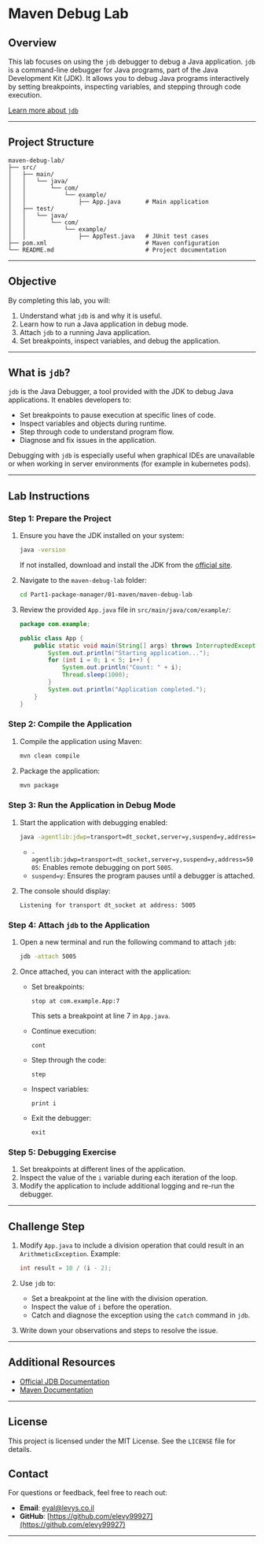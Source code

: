 
# Maven Debug Lab

## Overview

This lab focuses on using the `jdb` debugger to debug a Java application. `jdb` is a command-line debugger for Java programs, part of the Java Development Kit (JDK). It allows you to debug Java programs interactively by setting breakpoints, inspecting variables, and stepping through code execution.

[Learn more about `jdb`](https://docs.oracle.com/en/java/javase/11/tools/jdb.html)

---
## **Project Structure**
```
maven-debug-lab/
├── src/
│   ├── main/
│   │   └── java/
│   │       └── com/
│   │           └── example/
│   │               ├── App.java       # Main application
│   ├── test/
│   │   └── java/
│   │       └── com/
│   │           └── example/
│   │               ├── AppTest.java   # JUnit test cases
├── pom.xml                            # Maven configuration
└── README.md                          # Project documentation
```
---
## Objective

By completing this lab, you will:

1. Understand what `jdb` is and why it is useful.
2. Learn how to run a Java application in debug mode.
3. Attach `jdb` to a running Java application.
4. Set breakpoints, inspect variables, and debug the application.

---

## What is `jdb`?

`jdb` is the Java Debugger, a tool provided with the JDK to debug Java applications. It enables developers to:

- Set breakpoints to pause execution at specific lines of code.
- Inspect variables and objects during runtime.
- Step through code to understand program flow.
- Diagnose and fix issues in the application.

Debugging with `jdb` is especially useful when graphical IDEs are unavailable or when working in server environments (for example in kubernetes pods).

---

## Lab Instructions

### Step 1: Prepare the Project

1. Ensure you have the JDK installed on your system:
   ```bash
   java -version
   ```
   If not installed, download and install the JDK from the [official site](https://www.oracle.com/java/technologies/javase-downloads.html).

2. Navigate to the `maven-debug-lab` folder:
   ```bash
   cd Part1-package-manager/01-maven/maven-debug-lab
   ```

3. Review the provided `App.java` file in `src/main/java/com/example/`:
   ```java
   package com.example;

   public class App {
       public static void main(String[] args) throws InterruptedException {
           System.out.println("Starting application...");
           for (int i = 0; i < 5; i++) {
               System.out.println("Count: " + i);
               Thread.sleep(1000);
           }
           System.out.println("Application completed.");
       }
   }
   ```

### Step 2: Compile the Application

1. Compile the application using Maven:
   ```bash
   mvn clean compile
   ```

2. Package the application:
   ```bash
   mvn package
   ```

### Step 3: Run the Application in Debug Mode

1. Start the application with debugging enabled:
   ```bash
   java -agentlib:jdwp=transport=dt_socket,server=y,suspend=y,address=5005 -cp target/maven-debug-lab-1.0-SNAPSHOT.jar com.example.App
   ```
   - `-agentlib:jdwp=transport=dt_socket,server=y,suspend=y,address=5005`: Enables remote debugging on port `5005`.
   - `suspend=y`: Ensures the program pauses until a debugger is attached.

2. The console should display:
   ```
   Listening for transport dt_socket at address: 5005
   ```

### Step 4: Attach `jdb` to the Application

1. Open a new terminal and run the following command to attach `jdb`:
   ```bash
   jdb -attach 5005
   ```

2. Once attached, you can interact with the application:
   - Set breakpoints:
     ```
     stop at com.example.App:7
     ```
     This sets a breakpoint at line 7 in `App.java`.

   - Continue execution:
     ```
     cont
     ```

   - Step through the code:
     ```
     step
     ```

   - Inspect variables:
     ```
     print i
     ```

   - Exit the debugger:
     ```
     exit
     ```

### Step 5: Debugging Exercise

1. Set breakpoints at different lines of the application.
2. Inspect the value of the `i` variable during each iteration of the loop.
3. Modify the application to include additional logging and re-run the debugger.

---

## Challenge Step

1. Modify `App.java` to include a division operation that could result in an `ArithmeticException`. Example:
   ```java
   int result = 10 / (i - 2);
   ```

2. Use `jdb` to:
   - Set a breakpoint at the line with the division operation.
   - Inspect the value of `i` before the operation.
   - Catch and diagnose the exception using the `catch` command in `jdb`.

3. Write down your observations and steps to resolve the issue.

---

## Additional Resources

- [Official JDB Documentation](https://docs.oracle.com/en/java/javase/11/tools/jdb.html)
- [Maven Documentation](https://maven.apache.org/guides/)

---

## License

This project is licensed under the MIT License. See the `LICENSE` file for details.

## **Contact**
For questions or feedback, feel free to reach out:
- **Email**: eyal@levys.co.il
- **GitHub**: [https://github.com/elevy99927](https://github.com/elevy99927)

---
